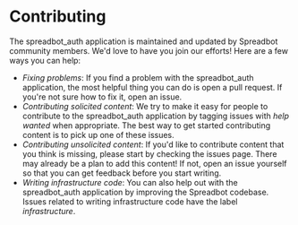 # Contributing

The spreadbot_auth application is maintained and updated by Spreadbot community members. We'd love to have you join our efforts! Here are a few ways you can help:

* _Fixing problems_: If you find a problem with the spreadbot_auth application, the most helpful thing you can do is open a pull request. If you're not sure how to fix it, open an issue.
* _Contributing solicited content_: We try to make it easy for people to contribute to the spreadbot_auth application by tagging issues with _help wanted_ when appropriate. The best way to get started contributing content is to pick up one of these issues.
* _Contributing unsolicited content_: If you'd like to contribute content that you think is missing, please start by checking the issues page. There may already be a plan to add this content! If not, open an issue yourself so that you can get feedback before you start writing. 
* _Writing infrastructure code_: You can also help out with the spreadbot_auth application by improving the Spreadbot codebase. Issues related to writing infrastructure code have the label _infrastructure_.